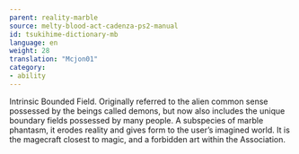 ```yaml
---
parent: reality-marble
source: melty-blood-act-cadenza-ps2-manual
id: tsukihime-dictionary-mb
language: en
weight: 28
translation: "Mcjon01"
category:
- ability
---
```


Intrinsic Bounded Field. Originally referred to the alien common sense possessed by the beings called demons, but now also includes the unique boundary fields possessed by many people.
A subspecies of marble phantasm, it erodes reality and gives form to the user’s imagined world. It is the magecraft closest to magic, and a forbidden art within the Association.
